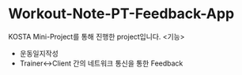 # Workout-Note-PT-Feedback-App
KOSTA Mini-Project를 통해 진행한 project입니다.
<기능>
- 운동일지작성
- Trainer<->Client 간의 네트워크 통신을 통한 Feedback
